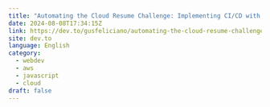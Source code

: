 ```yaml
---
title: "Automating the Cloud Resume Challenge: Implementing CI/CD with GitHub Actions"
date: 2024-08-08T17:34:15Z
link: https://dev.to/gusfeliciano/automating-the-cloud-resume-challenge-implementing-cicd-with-github-actions-4m36?utm_medium=RSS&utm_source=news.12bit.vn
site: dev.to
language: English
category:
  - webdev
  - aws
  - javascript
  - cloud
draft: false
---
```

